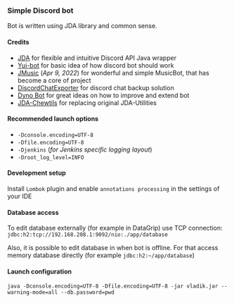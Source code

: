 ### Simple Discord bot
Bot is written using JDA library and common sense.
#### Credits
- [JDA](https://github.com/DV8FromTheWorld/JDA) for flexible and intuitive Discord API Java wrapper
- [Yui-bot](https://github.com/DV8FromTheWorld/Yui) for basic idea of how discord bot should work
- [JMusic](https://github.com/jagrosh/MusicBot) (_Apr 9, 2022_) for wonderful and simple MusicBot, that has become a core of project
- [DiscordChatExporter](https://github.com/Tyrrrz/DiscordChatExporter/releases) for discord chat backup solution
- [Dyno Bot](https://dyno.gg/bot) for great ideas on how to improve and extend bot
- [JDA-Chewtils](https://github.com/Chew/JDA-Chewtils) for replacing original JDA-Utilities
#### Recommended launch options
- `-Dconsole.encoding=UTF-8` 
- `-Dfile.encoding=UTF-8` 
- `-Djenkins` (_for Jenkins specific logging layout_)
- `-Droot_log_level=INFO`

#### Development setup
Install `Lombok` plugin and enable `annotations processing` in the settings of your IDE

#### Database access
To edit database externally (for example in DataGrip) use TCP connection: `jdbc:h2:tcp://192.168.208.1:9092/nio:./app/database`

Also, it is possible to edit database in when bot is offline. For that access memory database directly (for example `jdbc:h2:~/app/database`)

#### Launch configuration
`java -Dconsole.encoding=UTF-8 -Dfile.encoding=UTF-8 -jar vladik.jar --warning-mode=all --db.password=pwd`